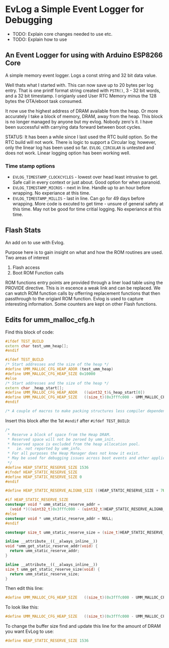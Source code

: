 # EvLog a Simple Event Logger for Debugging
* TODO: Explain core changes needed to use etc.
* TODO: Explain how to use

## An Event Logger for using with Arduino ESP8266 Core

A simple memory event logger. Logs a const string and 32 bit data value.

Well thats what I started with. This can now save up to 20 bytes per log entry. That is one printf format string created with `PSTR()`, 3 - 32 bit words, and a 32 bit timestamp. I origianly used User RTC Memory minus the 128
bytes the OTA/eboot task consumed.

It now use the highest address of DRAM available from the heap. Or more
accurately I take a block of memory, DRAM, away from the heap. This block is
no longer managed by anyone but my evlog. Nobody zero's it. I have been
successful with carrying data forward between boot cycles.

STATUS: It has been a while since I last used the RTC build option. So the
RTC build will not work. There is logic to support a Circular log; however,
only the linear log has been used so far. `EVLOG_CIRCULAR` is untested and
does not work. Linear logging option has been working well.

### Time stamp options
* `EVLOG_TIMESTAMP_CLOCKCYCLES` - lowest over head least intrusive to get. Safe
call in every context or just about. Good option for when paranoid.
* `EVLOG_TIMESTAMP_MICROS` - next in line. Handle up to an hour before wrapping.
No experiance at this time.
* `EVLOG_TIMESTAMP_MILLIS` - last in line. Can go for 49 days before wrapping.
More code is excuted to get time - unsure of general safety at this time.
May not be good for time critial logging. No experiance at this time.

## Flash Stats
An add on to use with Evlog.

Purpose here is to gain insight on what and how the ROM routines are used.
Two areas of interest
  1) Flash access
  2) Boot ROM Function calls

ROM functions entry points are provided through a liner load table using the
PROVIDE directive. This is in escence a weak link and can be replaced. We
can watch ROM function calls by offerring replacement functions that  then
passthrough to the origianl ROM function. Evlog is used to capture
interesting information. Some counters are kept on other Flash functions.

## Edits for umm_malloc_cfg.h
Find this block of code:
```cpp
#ifdef TEST_BUILD
extern char test_umm_heap[];
#endif

#ifdef TEST_BUILD
/* Start addresses and the size of the heap */
#define UMM_MALLOC_CFG_HEAP_ADDR (test_umm_heap)
#define UMM_MALLOC_CFG_HEAP_SIZE 0x10000
#else
/* Start addresses and the size of the heap */
extern char _heap_start[];
#define UMM_MALLOC_CFG_HEAP_ADDR   ((uint32_t)&_heap_start[0])
#define UMM_MALLOC_CFG_HEAP_SIZE   ((size_t)(0x3fffc000 - UMM_MALLOC_CFG_HEAP_ADDR - HEAP_STATIC_RESERVE_ALIGN8_SIZE))
#endif

/* A couple of macros to make packing structures less compiler dependent */
```
Insert this block after the 1st `#endif` after `#ifdef TEST_BUILD`:
```cpp
/*
 * Reserve a block of space from the Heap DRAM.
 * Reserved space will not be zeroed by umm_init.
 * Reserved space is excluded from the heap allocation pool.
 *   ie. not reported by umm_info.
 * For all purposes the Heap Manager does not know it exist.
 * May be used for debugging issues across boot events and other applications.
 */
#define HEAP_STATIC_RESERVE_SIZE 1536
#ifndef HEAP_STATIC_RESERVE_SIZE
#define HEAP_STATIC_RESERVE_SIZE 0
#endif

#define HEAP_STATIC_RESERVE_ALIGN8_SIZE ((HEAP_STATIC_RESERVE_SIZE + 7U) & ~7U)

#if HEAP_STATIC_RESERVE_SIZE
constexpr void * umm_static_reserve_addr =
  (void *)((uint32_t)0x3fffc000 - (uint32_t)HEAP_STATIC_RESERVE_ALIGN8_SIZE);
#else
constexpr void * umm_static_reserve_addr = NULL;
#endif

constexpr size_t umm_static_reserve_size = (size_t)HEAP_STATIC_RESERVE_SIZE;

inline __attribute__((__always_inline__))
void *umm_get_static_reserve_addr(void) {
  return umm_static_reserve_addr;
}

inline __attribute__((__always_inline__))
size_t umm_get_static_reserve_size(void) {
  return umm_static_reserve_size;
}
```
Then edit this line:
```cpp
#define UMM_MALLOC_CFG_HEAP_SIZE   ((size_t)(0x3fffc000 - UMM_MALLOC_CFG_HEAP_ADDR))
```
To look like this:
```cpp
#define UMM_MALLOC_CFG_HEAP_SIZE   ((size_t)(0x3fffc000 - UMM_MALLOC_CFG_HEAP_ADDR - HEAP_STATIC_RESERVE_ALIGN8_SIZE))
```

To change the buffer size find and update this line for the amount of DRAM you want EvLog to use:
```cpp
#define HEAP_STATIC_RESERVE_SIZE 1536
```

